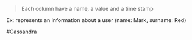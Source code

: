 >Each column have a name, a value and a time stamp

Ex: represents an information about a user (name: Mark, surname: Red)

#Cassandra 